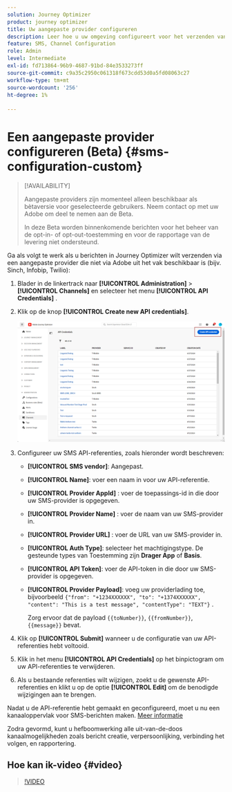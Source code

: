 ```yaml
---
solution: Journey Optimizer
product: journey optimizer
title: Uw aangepaste provider configureren
description: Leer hoe u uw omgeving configureert voor het verzenden van tekstberichten met Journey Optimizer via een aangepaste provider
feature: SMS, Channel Configuration
role: Admin
level: Intermediate
exl-id: fd713864-96b9-4687-91bd-84e3533273ff
source-git-commit: c9a35c2950c061318f673cdd53d0a5fd08063c27
workflow-type: tm+mt
source-wordcount: '256'
ht-degree: 1%

---
```


# Een aangepaste provider configureren (Beta) {#sms-configuration-custom}

>[!AVAILABILITY]
>
>Aangepaste providers zijn momenteel alleen beschikbaar als bètaversie voor geselecteerde gebruikers. Neem contact op met uw Adobe om deel te nemen aan de Beta.
>
>In deze Beta worden binnenkomende berichten voor het beheer van de opt-in- of opt-out-toestemming en voor de rapportage van de levering niet ondersteund.

Ga als volgt te werk als u berichten in Journey Optimizer wilt verzenden via een aangepaste provider die niet via Adobe uit het vak beschikbaar is (bijv. Sinch, Infobip, Twilio):

1. Blader in de linkertrack naar **[!UICONTROL Administration]** > **[!UICONTROL Channels]** en selecteer het menu **[!UICONTROL API Credentials]** .

1. Klik op de knop **[!UICONTROL Create new API credentials]**.

   ![](assets/sms_byo_1.png)

1. Configureer uw SMS API-referenties, zoals hieronder wordt beschreven:

   * **[!UICONTROL SMS vendor]**: Aangepast.

   * **[!UICONTROL Name]**: voer een naam in voor uw API-referentie.

   * **[!UICONTROL Provider AppId]** : voer de toepassings-id in die door uw SMS-provider is opgegeven.

   * **[!UICONTROL Provider Name]** : voer de naam van uw SMS-provider in.

   * **[!UICONTROL Provider URL]** : voer de URL van uw SMS-provider in.

   * **[!UICONTROL Auth Type&#x200B;]**: selecteer het machtigingstype. De gesteunde types van Toestemming zijn **Drager App** of **Basis**.

   * **[!UICONTROL API Token]**: voer de API-token in die door uw SMS-provider is opgegeven.

   * **[!UICONTROL Provider Payload]**: voeg uw providerlading toe, bijvoorbeeld `{"from": "+1234XXXXXX", "to": "+1374XXXXXX", "content": "This is a test message", "contentType": "TEXT"}` .

     Zorg ervoor dat de payload `{{toNumber}}`, `{{fromNumber}}`, `{{message}}` bevat.

1. Klik op **[!UICONTROL Submit]** wanneer u de configuratie van uw API-referenties hebt voltooid.

1. Klik in het menu **[!UICONTROL API Credentials]** op het binpictogram om uw API-referenties te verwijderen.

1. Als u bestaande referenties wilt wijzigen, zoekt u de gewenste API-referenties en klikt u op de optie **[!UICONTROL Edit]** om de benodigde wijzigingen aan te brengen.

Nadat u de API-referentie hebt gemaakt en geconfigureerd, moet u nu een kanaaloppervlak voor SMS-berichten maken. [Meer informatie](sms-configuration-surface.md)

Zodra gevormd, kunt u hefboomwerking alle uit-van-de-doos kanaalmogelijkheden zoals bericht creatie, verpersoonlijking, verbinding het volgen, en rapportering.

## Hoe kan ik-video {#video}

>[!VIDEO](https://video.tv.adobe.com/v/3431625)
